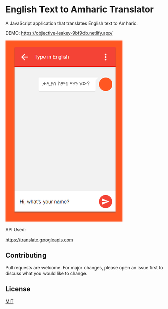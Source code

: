 # English Text to Amharic Translator

A JavaScript application that translates English text to Amharic.

DEMO: https://objective-leakey-9bf9db.netlify.app/

![alt text](https://raw.githubusercontent.com/sanoylab/English2AmharicTranslate/main/screenshot.PNG)

API Used:

https://translate.googleapis.com

## Contributing

Pull requests are welcome. For major changes, please open an issue first to discuss what you would like to change.

## License

[MIT](https://choosealicense.com/licenses/mit/)
